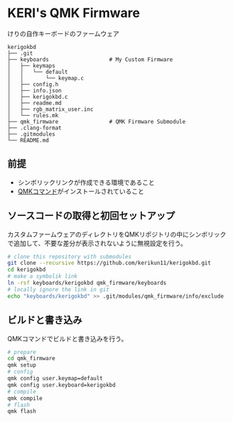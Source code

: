 # KERI's QMK Firmware

けりの自作キーボードのファームウェア

```
kerigokbd
├── .git
├── keyboards                   # My Custom Firmware
│   ├── keymaps
│   │   └── default
│   │       └── keymap.c
│   ├── config.h
│   ├── info.json
│   ├── kerigokbd.c
│   ├── readme.md
│   ├── rgb_matrix_user.inc
│   └── rules.mk
├── qmk_firmware                # QMK Firmware Submodule
├── .clang-format
├── .gitmodules
└── README.md
```

## 前提

- シンボリックリンクが作成できる環境であること
- [QMKコマンド](https://docs.qmk.fm/newbs_getting_started)がインストールされていること

## ソースコードの取得と初回セットアップ

カスタムファームウェアのディレクトリをQMKリポジトリの中にシンボリックで追加して、不要な差分が表示されないように無視設定を行う。

```sh
# clone this repository with submodules
git clone --recursive https://github.com/kerikun11/kerigokbd.git
cd kerigokbd
# make a symbolik link
ln -rsf keyboards/kerigokbd qmk_firmware/keyboards
# locally ignore the link in git
echo "keyboards/kerigokbd" >> .git/modules/qmk_firmware/info/exclude
```

## ビルドと書き込み

QMKコマンドでビルドと書き込みを行う。

```sh
# prepare
cd qmk_firmware
qmk setup
# config
qmk config user.keymap=default
qmk config user.keyboard=kerigokbd
# compile
qmk compile
# flash
qmk flash
```
